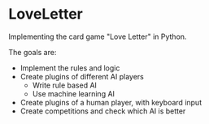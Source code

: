 # LoveLetter
Implementing the card game "Love Letter" in Python. 

The goals are:
* Implement the rules and logic
* Create plugins of different AI players
   - Write rule based AI
   - Use machine learning AI
* Create plugins of a human player, with keyboard input   
* Create competitions and check which AI is better
